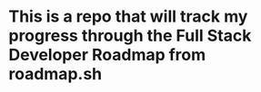 # This is a repo that will track my progress through the Full Stack Developer Roadmap from roadmap.sh
